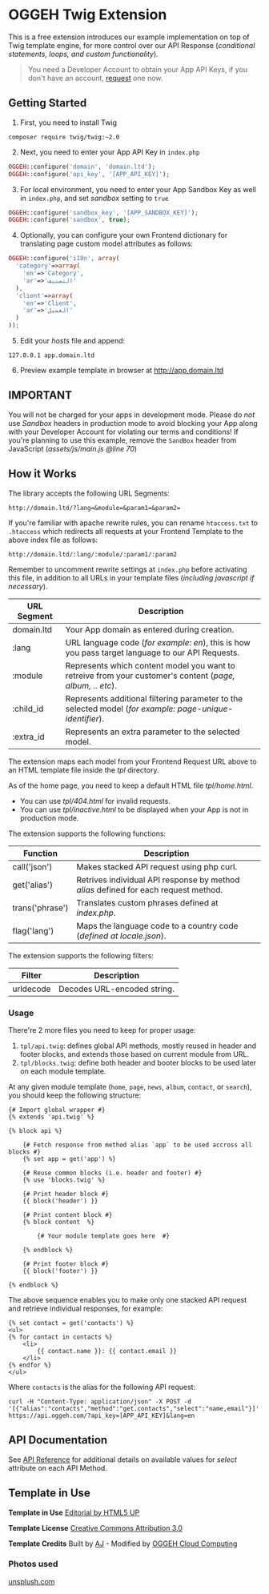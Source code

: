# OGGEH Twig Extension

This is a free extension introduces our example implementation on top of Twig template engine, for more control over our API Response (_conditional statements, loops, and custom functionality_).

> You need a Developer Account to obtain your App API Keys, if you don't have an account, [request](https://account.oggeh.com/request) one now.

## Getting Started

1. First, you need to install Twig
```
composer require twig/twig:~2.0
```
2. Next, you need to enter your App API Key in `index.php`
```php
OGGEH::configure('domain', 'domain.ltd');
OGGEH::configure('api_key', '[APP_API_KEY]');
```
3. For local environment, you need to enter your App Sandbox Key as well in `index.php`, and set _sandbox_ setting to `true`
```php
OGGEH::configure('sandbox_key', '[APP_SANDBOX_KEY]');
OGGEH::configure('sandbox', true);
```
4. Optionally, you can configure your own Frontend dictionary for translating page custom model attributes as follows:
```php
OGGEH::configure('i18n', array(
  'category'=>array(
    'en'=>'Category',
    'ar'=>'التصنيف'
  ),
  'client'=>array(
    'en'=>'Client',
    'ar'=>'العميل'
  )
));
```
5. Edit your _hosts_ file and append:
```
127.0.0.1 app.domain.ltd
```
6. Preview example template in browser at http://app.domain.ltd

## IMPORTANT

You will not be charged for your apps in development mode. Please do *not* use _Sandbox_ headers in production mode to avoid blocking your App along with your Developer Account for violating our terms and conditions!
If you're planning to use this example, remove the `SandBox` header from JavaScript (_assets/js/main.js @line 70_)

## How it Works

The library accepts the following URL Segments:
```
http://domain.ltd/?lang=&module=&param1=&param2=
```

If you're familiar with apache rewrite rules, you can rename `htaccess.txt` to `.htaccess` which redirects all requests at your Frontend Template to the above index file as follows:
```
http://domain.ltd/:lang/:module/:param1/:param2
```
Remember to uncomment rewrite settings at `index.php` before activating this file, in addition to all URLs in your template files (_including javascript if necessary_).

URL Segment | Description
--- | ---
domain.ltd | Your App domain as entered during creation.
:lang | URL language code (_for example: en_), this is how you pass target language to our API Requests.
:module | Represents which content model you want to retreive from your customer's content (_page, album, .. etc_).
:child_id | Represents additional filtering parameter to the selected model (_for example: page-unique-identifier_).
:extra_id | Represents an extra parameter to the selected model.

The extension maps each model from your Frontend Request URL above to an HTML template file inside the _tpl_ directory.

As of the home page, you need to keep a default HTML file _tpl/home.html_.
* You can use _tpl/404.html_ for invalid requests.
* You can use _tpl/inactive.html_ to be displayed when your App is not in production mode.

The extension supports the following functions:

Function | Description
--- | ---
call('json') | Makes stacked API request using php curl.
get('alias') | Retrives individual API response by method _alias_ defined for each request method.
trans('phrase') | Translates custom phrases defined at _index.php_.
flag('lang') | Maps the language code to a country code (_defined at locale.json_).

The extension supports the following filters:

Filter | Description
--- | ---
urldecode | Decodes URL-encoded string.

### Usage

There're 2 more files you need to keep for proper usage:

1. `tpl/api.twig`: defines global API methods, mostly reused in header and footer blocks, and extends those based on current module from URL.
2. `tpl/blocks.twig`: define both header and booter blocks to be used later on each module template.

At any given module template (`home`, `page`, `news`, `album`, `contact`, or `search`), you should keep the following structure:
```twig
{# Import global wrapper #}
{% extends 'api.twig' %}

{% block api %}
    
    {# Fetch response from method alias `app` to be used accross all blocks #}
    {% set app = get('app') %}

    {# Reuse common blocks (i.e. header and footer) #}
    {% use 'blocks.twig' %}

    {# Print header block #}
    {{ block('header') }}

    {# Print content block #}
    {% block content  %}

    	{# Your module template goes here  #}

    {% endblock %}

    {# Print footer block #}
    {{ block('footer') }}

{% endblock %}
```
The above sequence enables you to make only one stacked API request and retrieve individual responses, for example:
```twig
{% set contact = get('contacts') %}
<ul>
{% for contact in contacts %}
    <li>
        {{ contact.name }}: {{ contact.email }}
    </li>
{% endfor %}
</ul>
```
Where `contacts` is the alias for the following API request:
```
curl -H "Content-Type: application/json" -X POST -d '[{"alias":"contacts","method":"get.contacts","select":"name,email"}]' https://api.oggeh.com/?api_key=[APP_API_KEY]&lang=en
```

## API Documentation

See [API Reference](http://docs.oggeh.com/#reference-section) for additional details on available values for _select_ attribute on each API Method.

## Template in Use

**Template in Use**
[Editorial by HTML5 UP](https://html5up.net/editorial)

**Template License**
[Creative Commons Attribution 3.0](https://html5up.net/license)

**Template Credits**
Built by [AJ](https://twitter.com/ajlkn) - Modified by [OGGEH Cloud Computing](https://dev.oggeh.com)

### Photos used
[unsplush.com](http://unsplush.com)

